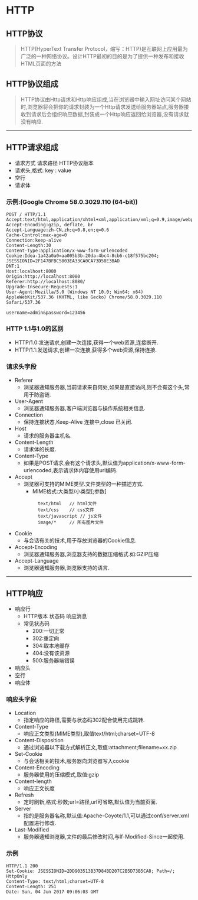 # HTTP
## HTTP协议
> HTTP(HyperText Transfer Protocol，缩写：HTTP)是互联网上应用最为广泛的一种网络协议。设计HTTP最初的目的是为了提供一种发布和接收HTML页面的方法
## HTTP协议组成
> HTTP协议由Http请求和Http响应组成,当在浏览器中输入网址访问某个网站时,浏览器将会把你的请求封装为一个Http请求发送给服务器站点,服务器接收到请求后会组织响应数据,封装成一个Http响应返回给浏览器,没有请求就没有响应.
---
## HTTP请求组成
- 请求方式 请求路径 HTTP协议版本
- 请求头,格式: key : value
- 空行
- 请求体
### 示例:(Google Chrome 58.0.3029.110 (64-bit))
    POST / HTTP/1.1
    Accept:text/html,application/xhtml+xml,application/xml;q=0.9,image/webp,*/*;q=0.8
    Accept-Encoding:gzip, deflate, br
    Accept-Language:zh-CN,zh;q=0.8,en;q=0.6
    Cache-Control:max-age=0
    Connection:keep-alive
    Content-Length:30
    Content-Type:application/x-www-form-urlencoded
    Cookie:Idea-1a42a0a0=aa005b3b-20da-4bc4-8cb6-c18f575bc204; JSESSIONID=2F147BFBC5803EA33CA0CA73D58E3BAD
    DNT:1
    Host:localhost:8080
    Origin:http://localhost:8080
    Referer:http://localhost:8080/
    Upgrade-Insecure-Requests:1
    User-Agent:Mozilla/5.0 (Windows NT 10.0; Win64; x64) AppleWebKit/537.36 (KHTML, like Gecko) Chrome/58.0.3029.110 Safari/537.36

    username=admin&password=123456
### HTTP 1.1与1.0的区别
- HTTP/1.0:发送请求,创建一次连接,获得一个web资源,连接断开.
- HTTP/1.1:发送请求,创建一次连接,获得多个web资源,保持连接.
### 请求头字段
- Referer
    - 浏览器通知服务器,当前请求来自何处,如果是直接访问,则不会有这个头,常用于防盗链.
- User-Agent
    - 浏览器通知服务器,客户端浏览器与操作系统相关信息.
- Connection
    - 保持连接状态,Keep-Alive 连接中,close 已关闭.
- Host
    - 请求的服务器主机名.
- Content-Length
    - 请求体的长度.
- Content-Type
    - 如果是POST请求,会有这个请求头,默认值为application/x-www-form-urlencoded,表示请求体内容使用url编码.
- Accept
    - 浏览器可支持的MIME类型.文件类型的一种描述方式.
        - MIME格式:大类型/小类型[;参数]
            >
                text/html   // html文件
                text/css    // css文件
                text/javascript // js文件
                image/*     // 所有图片文件
- Cookie
    - 与会话有关的技术,用于存放浏览器的Cookie信息.
- Accept-Encoding
    - 浏览器通知服务器,浏览器支持的数据压缩格式.如:GZIP压缩
- Accept-Language
    - 浏览器通知服务器,浏览器支持的语言.
---
## HTTP响应
- 响应行
    - HTTP版本 状态码 响应消息
    - 常见状态码
        - 200:一切正常
        - 302:重定向
        - 304:取本地缓存
        - 404:没有该资源
        - 500:服务器端错误
- 响应头
- 空行
- 响应体
### 响应头字段
- Location
    - 指定响应的路径,需要与状态码302配合使用完成跳转.
- Content-Type
    - 响应正文类型(MIME类型),取值text/html;charset=UTF-8
- Content-Disposition
    - 通过浏览器以下载方式解析正文,取值:attachment;filename=xx.zip
- Set-Cookie
    - 与会话相关的技术,服务器向浏览器写入cookie
- Content-Encoding
    - 服务器使用的压缩模式,取值:gzip
- Content-length
    - 响应正文长度
- Refresh
    - 定时刷新,格式:秒数;url=路径,url可省略,默认值为当前页面.
- Server
    - 指的是服务器名称,默认值:Apache-Coyote/1.1,可以通过conf/server.xml配置进行修改.
- Last-Modified
    - 服务器通知浏览器,文件的最后修改时间,与If-Modified-Since一起使用.
### 示例
    HTTP/1.1 200
    Set-Cookie: JSESSIONID=2DD903513B37D84BD207C2B5D73B5CA8; Path=/; HttpOnly
    Content-Type: text/html;charset=UTF-8
    Content-Length: 251
    Date: Sun, 04 Jun 2017 09:06:03 GMT